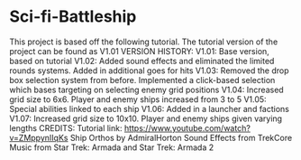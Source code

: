 # Sci-fi-Battleship
This project is based off the following tutorial. The tutorial version of the project can be found as V1.01
VERSION HISTORY:
V1.01: Base version, based on tutorial
V1.02: Added sound effects and eliminated the limited rounds systems. Added in additional goes for hits
V1.03: Removed the drop box selection system from before. Implemented a click-based selection which bases targeting on selecting enemy grid positions
V1.04: Increased grid size to 6x6. Player and enemy ships increased from 3 to 5
V1.05: Special abilities linked to each ship
V1.06: Added in a launcher and factions
V1.07: Increased grid size to 10x10. Player and enemy ships given varying lengths
CREDITS:
Tutorial link: https://www.youtube.com/watch?v=ZMppynIIqKs
Ship Orthos by AdmiralHorton
Sound Effects from TrekCore
Music from Star Trek: Armada and Star Trek: Armada 2
